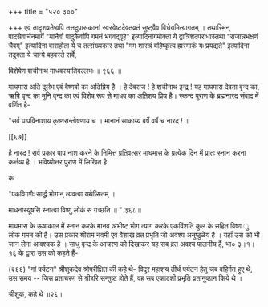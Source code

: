 +++
title = "५२० ३००"

+++
एवं तादृशव्रतेष्वपि तत्तदुपासकानां स्वस्वेष्टदेवतव्रतं सुष्ट्वैव विधेयमित्यागतम् । तथास्मिन् पादसेवार्चनमार्गे "यानैर्वा पादुकैर्वापि गमनं भगवद्गृहे" इत्यादिनागमोक्ता ये द्वात्रिंशदपराधास्तथा "राजान्नभक्षणं चैवम्" इत्यादिना वाराहोता ये च तत्संख्यकार तथा "मम शास्त्रं वहिष्कृत्य ह्यस्माकं यः प्रयद्यते" इत्यादिना तदुक्ता ये चान्ये बहवस्ते सर्वे, 

विशेषेण शचीनाथ माधवस्यातिवल्लभः ॥ ९६६ ॥ 

माघमास अति दुर्लभ एवं वैष्णवों का अतिप्रिय है । हे देवराज ! हे शचीनाथ इन्द्र ! यह माघमास देवता वृन्द का, ऋषि वृन्द का मुनि वृन्द का एवं विशेष रूप से माधव का अतिशय प्रिय है। स्कन्द पुराण के ब्रह्मनारद संवाद में वर्णित है- 

"सर्व पापविनाशाय कृष्णसन्तोषणाय च । मानानं साकाय्यं वर्षे वर्षे च नारद ! ॥ 

[[६७]]

है नारद ! सर्व प्रकार पाप नाश करने के निमित्त प्रतिवत्सर माघमास के प्रत्येक दिन में प्रातः स्नान करना कर्त्तव्य है । भविष्योत्तर पुराण में लिखित है 

क 

"एकविगणैः सार्द्ध भोगान् त्यक्त्वा यथेप्सितम् । 

माधनास्यूषसि स्नात्वा विष्णु लोकं स गच्छति ॥ " ३६८॥ 

माघमास के ऊषाकाल में स्नान करके मानव अभीष्ट भोग त्याग करके एकविंशति कुल के सहित विष्ण ु लोक गमन की है। उस प्रकार श्रीराम नवमी एवं वैशाख व्रत प्रभृति जो अवश्य अनुष्ठुळेय है । यहाँ उस को भी जान लेना आवश्यक है । साधु वृन्द के आचरण को दिखाकर यह सब व्रत अवश्य पालनीय हैं, भा० ३।१।१६ के द्वारा उस को कहते हैं- 

(२६६) "गां पर्यटन" श्रीशुकदेव श्रोपरीक्षित की कहे थे- विदुर महाशय तीर्थ पर्यटन हेतु जब वहिर्गत हुए थे, उस समय -- जिस व्रताचरण से श्रीहरि सन्तुष्ट होते हैं, वह सब एकादशी प्रभृति व्रतानुष्ठान किये थे । 

श्रीशुक, कहे थे ॥२६। 
